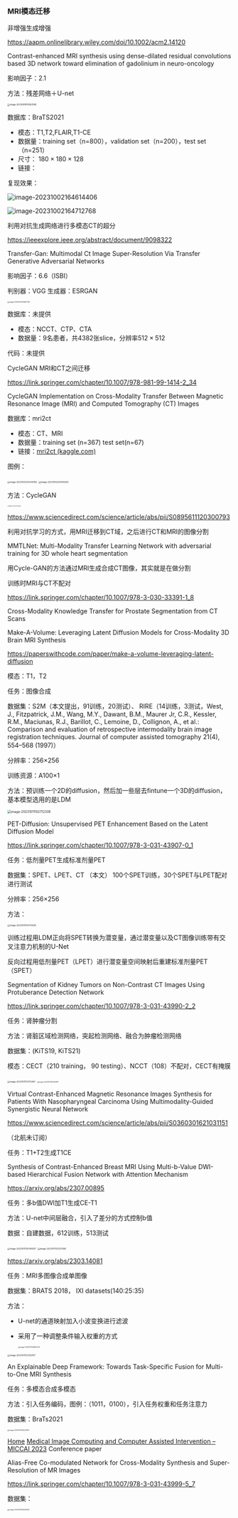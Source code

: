 ### MRI模态迁移

非增强生成增强

https://aapm.onlinelibrary.wiley.com/doi/10.1002/acm2.14120

Contrast-enhanced MRI synthesis using dense-dilated residual convolutions based 3D network toward elimination of gadolinium in neuro-oncology

影响因子：2.1

方法：残差网络＋U-net

<img src=".\image\MRI、CT模态迁移调研\image-20230918110820189.png" alt="image-20230918110820189" style="zoom:33%;" />

数据库：BraTS2021

- 模态：T1,T2,FLAIR,T1-CE
- 数据量：training set（n=800），validation set（n=200），test set（n=251）
- 尺寸： $180\times 180 \times 128$
- 链接：


复现效果：

![image-20231002164614406](./image/MRI%E3%80%81CT%E6%A8%A1%E6%80%81%E8%BF%81%E7%A7%BB%E8%B0%83%E7%A0%94/image-20231002164614406.png)

![image-20231002164712768](./image/MRI%E3%80%81CT%E6%A8%A1%E6%80%81%E8%BF%81%E7%A7%BB%E8%B0%83%E7%A0%94/image-20231002164712768.png)





利用对抗生成网络进行多模态CT的超分

https://ieeexplore.ieee.org/abstract/document/9098322

Transfer-Gan: Multimodal Ct Image Super-Resolution Via Transfer Generative Adversarial Networks

影响因子：6.6（ISBI）

判别器：VGG  生成器：ESRGAN

<img src="./image/MRI%E3%80%81CT%E6%A8%A1%E6%80%81%E8%BF%81%E7%A7%BB%E8%B0%83%E7%A0%94/image-20231002165807138.png" alt="image-20231002165807138" style="zoom: 25%;" />

数据库：未提供

- 模态：NCCT、CTP、CTA
- 数据量：9名患者，共4382张slice，分辨率$512\times 512$

代码：未提供





CycleGAN MRI和CT之间迁移

https://link.springer.com/chapter/10.1007/978-981-99-1414-2_34

CycleGAN Implementation on Cross-Modality Transfer Between Magnetic Resonance Image (MRI) and Computed Tomography (CT) Images

数据库：mri2ct

- 模态：CT、MRI
- 数据量：training set (n=367)     test set(n=67)
- 链接：[mri2ct (kaggle.com)](https://www.kaggle.com/datasets/delladominic/mri2ct/)

图例：

<img src="./image/MRI、CT模态迁移调研/image-20231003214340182.png" alt="image-20231003214340182" style="zoom:33%;" />

<img src="./image/MRI、CT模态迁移调研\image-20231003214455903.png" alt="image-20231003214455903" style="zoom: 33%;" />

方法：CycleGAN

<img src="./image/MRI%E3%80%81CT%E6%A8%A1%E6%80%81%E8%BF%81%E7%A7%BB%E8%B0%83%E7%A0%94/image-20231003175938289.png" alt="image-20231003175938289" style="zoom:15%;" />







https://www.sciencedirect.com/science/article/abs/pii/S0895611120300793

利用对抗学习的方式，用MRI迁移到CT域，之后进行CT和MRI的图像分割

MMTLNet: Multi-Modality Transfer Learning Network with adversarial training for 3D whole heart segmentation





用Cycle-GAN的方法通过MRI生成合成CT图像，其实就是在做分割

训练时MRI与CT不配对

https://link.springer.com/chapter/10.1007/978-3-030-33391-1_8

Cross-Modality Knowledge Transfer for Prostate Segmentation from CT Scans





Make-A-Volume: Leveraging Latent Diffusion Models for Cross-Modality 3D Brain MRI Synthesis

https://paperswithcode.com/paper/make-a-volume-leveraging-latent-diffusion

模态：T1，T2

任务：图像合成

数据集：S2M（本文提出，91训练，20测试）、 RIRE（14训练，3测试，West, J., Fitzpatrick, J.M., Wang, M.Y., Dawant, B.M., Maurer Jr, C.R., Kessler, R.M., Maciunas, R.J., Barillot, C., Lemoine, D., Collignon, A., et al.: Comparison and evaluation of retrospective intermodality brain image registration techniques. Journal of computer assisted tomography 21(4), 554–568 (1997)）

分辨率：256×256

训练资源：A100×1

方法：预训练一个2D的diffusion，然后加一些层去fintune一个3D的diffusion，基本模型选用的是LDM

<img src="./image/MRI%E3%80%81CT%E6%A8%A1%E6%80%81%E8%BF%81%E7%A7%BB%E8%B0%83%E7%A0%94/image-20231011102712339.png" alt="image-20231011102712339" style="zoom: 50%;" />





PET-Diffusion: Unsupervised PET Enhancement Based on the Latent Diffusion Model

https://link.springer.com/chapter/10.1007/978-3-031-43907-0_1

任务：低剂量PET生成标准剂量PET

数据集：SPET、LPET、CT （本文）	100个SPET训练，30个SPET与LPET配对进行测试

分辨率：256×256

方法：

<img src="./image/MRI%E3%80%81CT%E6%A8%A1%E6%80%81%E8%BF%81%E7%A7%BB%E8%B0%83%E7%A0%94/image-20231011104713428.png" alt="image-20231011104713428" style="zoom:33%;" />



训练过程用LDM正向将SPET转换为潜变量，通过潜变量以及CT图像训练带有交叉注意力机制的U-Net

反向过程用低剂量PET（LPET）进行潜变量空间映射后重建标准剂量PET（SPET）



Segmentation of Kidney Tumors on Non-Contrast CT Images Using Protuberance Detection Network

https://link.springer.com/chapter/10.1007/978-3-031-43990-2_2

任务：肾肿瘤分割

方法：肾脏区域检测网络，突起检测网络、融合为肿瘤检测网络

数据集：(KiTS19, KiTS21)

模态：CECT（210 training， 90 testing）、NCCT（108）不配对，CECT有掩膜

<img src="./image/MRI%E3%80%81CT%E6%A8%A1%E6%80%81%E8%BF%81%E7%A7%BB%E8%B0%83%E7%A0%94/image-20231011113713487.png" alt="image-20231011113713487" style="zoom:33%;" />

<img src="./image/MRI%E3%80%81CT%E6%A8%A1%E6%80%81%E8%BF%81%E7%A7%BB%E8%B0%83%E7%A0%94/image-20231011114052397.png" alt="image-20231011114052397" style="zoom:25%;" />



Virtual Contrast-Enhanced Magnetic Resonance Images Synthesis for Patients With Nasopharyngeal Carcinoma Using Multimodality-Guided Synergistic Neural Network

https://www.sciencedirect.com/science/article/abs/pii/S0360301621031151

（北航未订阅）

任务：T1+T2生成T1CE





Synthesis of Contrast-Enhanced Breast MRI Using Multi-b-Value DWI-based Hierarchical Fusion Network with Attention Mechanism

https://arxiv.org/abs/2307.00895

任务：多b值DWI加T1生成CE-T1

方法：U-net中间层融合，引入了差分的方式控制b值

数据：自建数据，612训练，513测试

<img src="./image/MRI%E3%80%81CT%E6%A8%A1%E6%80%81%E8%BF%81%E7%A7%BB%E8%B0%83%E7%A0%94/image-20231011120740507.png" alt="image-20231011120740507" style="zoom:33%;" />

<img src="./image/MRI%E3%80%81CT%E6%A8%A1%E6%80%81%E8%BF%81%E7%A7%BB%E8%B0%83%E7%A0%94/image-20231011121237566.png" alt="image-20231011121237566" style="zoom:33%;" />



 

https://arxiv.org/abs/2303.14081

任务：MRI多图像合成单图像

数据集：BRATS 2018， IXI datasets(140:25:35)

方法：

- U-net的通道映射加入小波变换进行滤波

- 采用了一种调整条件输入权重的方式

  <img src="./image/MRI%E3%80%81CT%E6%A8%A1%E6%80%81%E8%BF%81%E7%A7%BB%E8%B0%83%E7%A0%94/image-20231011123850730.png" alt="image-20231011123850730" style="zoom: 25%;" />

<img src="./image/MRI%E3%80%81CT%E6%A8%A1%E6%80%81%E8%BF%81%E7%A7%BB%E8%B0%83%E7%A0%94/image-20231011123122917.png" alt="image-20231011123122917" style="zoom:33%;" />



An Explainable Deep Framework: Towards Task-Specific Fusion for Multi-to-One MRI Synthesis

任务：多模态合成多模态

方法：引入任务编码，图例：（1011，0100），引入任务权重和任务注意力

数据集：BraTs2021

<img src="./image/MRI%E3%80%81CT%E6%A8%A1%E6%80%81%E8%BF%81%E7%A7%BB%E8%B0%83%E7%A0%94/image-20231011125027667.png" alt="image-20231011125027667" style="zoom:25%;" />



[Home](https://link.springer.com/) [Medical Image Computing and Computer Assisted Intervention – MICCAI 2023](https://link.springer.com/book/10.1007/978-3-031-43999-5) Conference paper





Alias-Free Co-modulated Network for Cross-Modality Synthesis and Super-Resolution of MR Images

https://link.springer.com/chapter/10.1007/978-3-031-43999-5_7

数据集：

<img src="./image/MRI%E3%80%81CT%E6%A8%A1%E6%80%81%E8%BF%81%E7%A7%BB%E8%B0%83%E7%A0%94/image-20231011125446054.png" alt="image-20231011125446054" style="zoom: 25%;" />

